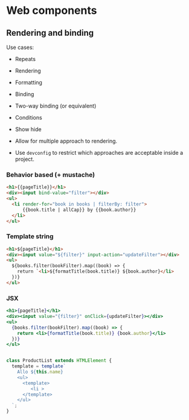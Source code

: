 # Web components



## Rendering and binding

Use cases:

* Repeats
* Rendering
* Formatting
* Binding
* Two-way binding (or equivalent)
* Conditions
* Show hide

* Allow for multiple approach to rendering.
* Use `devconfig` to restrict which approaches are acceptable inside a project.

### Behavior based (+ mustache)

```html
<h1>{{pageTitle}}</h1>
<div><input bind-value="filter"></div>
<ul>
  <li render-for="book in books | filterBy: filter">
      {{book.title | allCap}} by {{book.author}}
  </li>
</ul>
```

### Template string 

```html
<h1>${pageTitle}</h1>
<div><input value="${filter}" input-action="updateFilter"></div>
<ul>
  ${books.filter(bookFilter).map((book) => {
    return `<li>${formatTitle(book.title)} ${book.author}</li> 
  })}
</ul>
```

### JSX

```jsx
<h1>{pageTitle}</h1>
<div><input value="{filter}" onClick={updateFilter}></div>
<ul>
  {books.filter(bookFilter).map((book) => {
    return <li>{formatTitle(book.title)} {book.author}</li> 
  })}
</ul>
```


```js

class ProductList extends HTMLElement {
  template = template`
    Allo ${this.name}
    <ul>
      <template>
         <li >
      </template>
    </ul>
  `;
}


```

